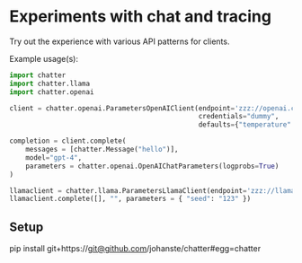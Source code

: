 # Experiments with chat and tracing

Try out the experience with various API patterns for clients.

Example usage(s):

```python
import chatter
import chatter.llama
import chatter.openai

client = chatter.openai.ParametersOpenAIClient(endpoint='zzz://openai.com',
                                               credentials="dummy",
                                               defaults={"temperature": 0.5})

completion = client.complete(
    messages = [chatter.Message("hello")],
    model="gpt-4",
    parameters = chatter.openai.OpenAIChatParameters(logprobs=True)
)

llamaclient = chatter.llama.ParametersLlamaClient(endpoint='zzz://llama.com', credentials="dummytoken")
llamaclient.complete([], "", parameters = { "seed": "123" })
```

## Setup

pip install git+https://git@github.com/johanste/chatter#egg=chatter
